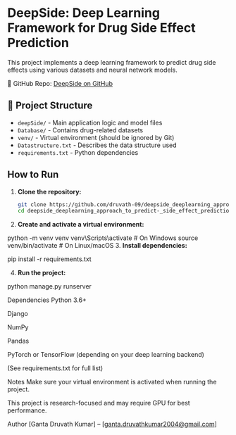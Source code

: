 # DeepSide: Deep Learning Framework for Drug Side Effect Prediction

This project implements a deep learning framework to predict drug side effects using various datasets and neural network models.

🔗 GitHub Repo: [DeepSide on GitHub](https://github.com/druvath-09/deepside_deeplearning_approach_to_predict-_side_effect_prediction)

## 📁 Project Structure

- `deepSide/` - Main application logic and model files
- `Database/` - Contains drug-related datasets
- `venv/` - Virtual environment (should be ignored by Git)
- `Datastructure.txt` - Describes the data structure used
- `requirements.txt` - Python dependencies


## How to Run

1. **Clone the repository:**

   ```bash
   git clone https://github.com/druvath-09/deepside_deeplearning_approach_to_predict-_side_effect_prediction.git
   cd deepside_deeplearning_approach_to_predict-_side_effect_prediction
2. **Create and activate a virtual environment:**

python -m venv venv
venv\Scripts\activate    # On Windows
source venv/bin/activate # On Linux/macOS
3. **Install dependencies:**

pip install -r requirements.txt

4. **Run the project:**

python manage.py runserver


Dependencies
Python 3.6+

Django

NumPy

Pandas

PyTorch or TensorFlow (depending on your deep learning backend)

(See requirements.txt for full list)

Notes
Make sure your virtual environment is activated when running the project.

This project is research-focused and may require GPU for best performance.

Author
[Ganta Druvath Kumar] – [ganta.druvathkumar2004@gmail.com]
